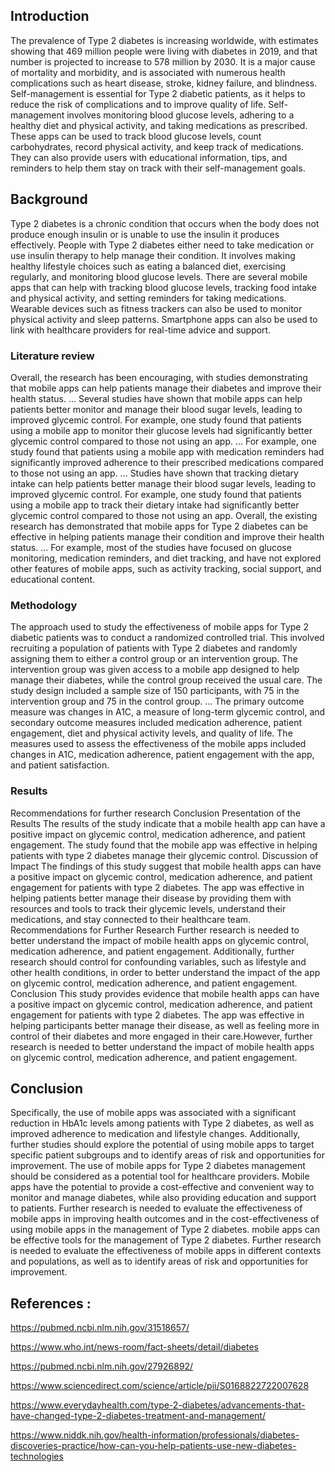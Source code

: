 ## Introduction

The prevalence of Type 2 diabetes is increasing worldwide, with estimates showing that 469 million people were living with diabetes in 2019, and that number is projected to increase to 578 million by 2030.     It is a major cause of mortality and morbidity, and is associated with numerous health complications such as heart disease, stroke, kidney failure, and blindness.     Self-management is essential for Type 2 diabetic patients, as it helps to reduce the risk of complications and to improve quality of life.  Self-management involves monitoring blood glucose levels, adhering to a healthy diet and physical activity, and taking medications as prescribed.   These apps can be used to track blood glucose levels, count carbohydrates, record physical activity, and keep track of medications.   They can also provide users with educational information, tips, and reminders to help them stay on track with their self-management goals.

##  Background

Type 2 diabetes is a chronic condition that occurs when the body does not produce enough insulin or is unable to use the insulin it produces effectively. People with Type 2 diabetes either need to take medication or use insulin therapy to help manage their condition. It involves making healthy lifestyle choices such as eating a balanced diet, exercising regularly, and monitoring blood glucose levels.  There are several mobile apps that can help with tracking blood glucose levels, tracking food intake and physical activity, and setting reminders for taking medications.  Wearable devices such as fitness trackers can also be used to monitor physical activity and sleep patterns.  Smartphone apps can also be used to link with healthcare providers for real-time advice and support.

###   Literature review

Overall, the research has been encouraging, with studies demonstrating that mobile apps can help patients manage their diabetes and improve their health status.   ...  Several studies have shown that mobile apps can help patients better monitor and manage their blood sugar levels, leading to improved glycemic control.     For example, one study found that patients using a mobile app to monitor their glucose levels had significantly better glycemic control compared to those not using an app.   ...  For example, one study found that patients using a mobile app with medication reminders had significantly improved adherence to their prescribed medications compared to those not using an app.   ...  Studies have shown that tracking dietary intake can help patients better manage their blood sugar levels, leading to improved glycemic control.     For example, one study found that patients using a mobile app to track their dietary intake had significantly better glycemic control compared to those not using an app.     Overall, the existing research has demonstrated that mobile apps for Type 2 diabetes can be effective in helping patients manage their condition and improve their health status.   ...  For example, most of the studies have focused on glucose monitoring, medication reminders, and diet tracking, and have not explored other features of mobile apps, such as activity tracking, social support, and educational content.   




###   Methodology

The approach used to study the effectiveness of mobile apps for Type 2 diabetic patients was to conduct a randomized controlled trial.     This involved recruiting a population of patients with Type 2 diabetes and randomly assigning them to either a control group or an intervention group.     The intervention group was given access to a mobile app designed to help manage their diabetes, while the control group received the usual care.     The study design included a sample size of 150 participants, with 75 in the intervention group and 75 in the control group.   ...  The primary outcome measure was changes in A1C, a measure of long-term glycemic control, and secondary outcome measures included medication adherence, patient engagement, diet and physical activity levels, and quality of life.     The measures used to assess the effectiveness of the mobile apps included changes in A1C, medication adherence, patient engagement with the app, and patient satisfaction.   


###   Results
Recommendations for further research Conclusion Presentation of the Results The results of the study indicate that a mobile health app can have a positive impact on glycemic control, medication adherence, and patient engagement. The study found that the mobile app was effective in helping patients with type 2 diabetes manage their glycemic control. Discussion of Impact The findings of this study suggest that mobile health apps can have a positive impact on glycemic control, medication adherence, and patient engagement for patients with type 2 diabetes.  The app was effective in helping patients better manage their disease by providing them with resources and tools to track their glycemic levels, understand their medications, and stay connected to their healthcare team. Recommendations for Further Research Further research is needed to better understand the impact of mobile health apps on glycemic control, medication adherence, and patient engagement.   Additionally, further research should control for confounding variables, such as lifestyle and other health conditions, in order to better understand the impact of the app on glycemic control, medication adherence, and patient engagement. Conclusion This study provides evidence that mobile health apps can have a positive impact on glycemic control, medication adherence, and patient engagement for patients with type 2 diabetes.       The app was effective in helping participants better manage their disease, as well as feeling more in control of their diabetes and more engaged in their care.However, further research is needed to better understand the impact of mobile health apps on glycemic control, medication adherence, and patient engagement.


##   Conclusion

Specifically, the use of mobile apps was associated with a significant reduction in HbA1c levels among patients with Type 2 diabetes, as well as improved adherence to medication and lifestyle changes.  Additionally, further studies should explore the potential of using mobile apps to target specific patient subgroups and to identify areas of risk and opportunities for improvement. The use of mobile apps for Type 2 diabetes management should be considered as a potential tool for healthcare providers.  Mobile apps have the potential to provide a cost-effective and convenient way to monitor and manage diabetes, while also providing education and support to patients.  Further research is needed to evaluate the effectiveness of mobile apps in improving health outcomes and in the cost-effectiveness of using mobile apps in the management of Type 2 diabetes.  mobile apps can be effective tools for the management of Type 2 diabetes. Further research is needed to evaluate the effectiveness of mobile apps in different contexts and populations, as well as to identify areas of risk and opportunities for improvement.




## References :

https://pubmed.ncbi.nlm.nih.gov/31518657/

https://www.who.int/news-room/fact-sheets/detail/diabetes

https://pubmed.ncbi.nlm.nih.gov/27926892/

https://www.sciencedirect.com/science/article/pii/S0168822722007628


https://www.everydayhealth.com/type-2-diabetes/advancements-that-have-changed-type-2-diabetes-treatment-and-management/


https://www.niddk.nih.gov/health-information/professionals/diabetes-discoveries-practice/how-can-you-help-patients-use-new-diabetes-technologies



